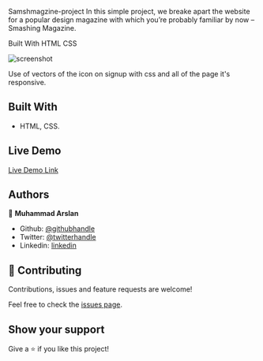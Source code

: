Samshmagzine-project
In this simple project, we breake apart the website for a popular design magazine with which you’re probably familiar by now – Smashing Magazine.

Built With
HTML
CSS

![screenshot](./image/Screenshot.png)

Use of vectors of the icon on signup with css and all of the page it's responsive.

## Built With

- HTML, CSS.
## Live Demo

[Live Demo Link](https://raw.githack.com/arslanbisharat/smashing-magzine-page/main-project/index.html)

## Authors

👤 **Muhammad Arslan**

- Github: [@githubhandle](https://github.com/arslanbisharat)
- Twitter: [@twitterhandle](https://twitter.com/arslan_bisharat)
- Linkedin: [linkedin](https://www.linkedin.com/in/muhammad-arslan-2020bb156)

## 🤝 Contributing

Contributions, issues and feature requests are welcome!

Feel free to check the [issues page](https://github.com/arslanbisharat/smashing-magzine-page/issues).

## Show your support

Give a ⭐️ if you like this project!

